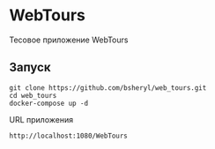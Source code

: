 WebTours
=========

Тесовое приложение WebTours

Запуск
------
```
git clone https://github.com/bsheryl/web_tours.git
cd web_tours
docker-compose up -d
```

URL приложения
```
http://localhost:1080/WebTours
```

